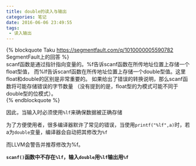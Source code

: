 ```yaml
---
title: double的读入与输出
categories: 笔记
date: 2016-06-06 23:49:55
tags:
 - 读入输出
---
```


{% blockquote Taku https://segmentfault.com/q/1010000005590782 SegmentFault上的回答 %}  
scanf函数是通过指针指向变量的。%f告诉scanf函数在所传地址位置上存储一个float型值，
而%lf告诉scanf函数在所传地址位置上存储一个double型值。这里float和double的区别是非常重要的。
如果给出了错误的转换说明，那么scanf函数将可能存储错误的字节数量
（没有提到的是，float型的为模式可能不同于double型的位模式）。  
{% endblockquote %}  


因此，当输入时必须使用`%lf`来确保数据被正确存储

为了方便使用者，很多编译器默许了常见的错误，当使用`printf("%lf",a)`时，若a为`double`变量，编译器会自动把其修改为`%f`

而LLVM会警告并推荐修改为%f。

**`scanf()`函数中不存在`%lf`，输入`double`用`%lf`输出用`%f`**